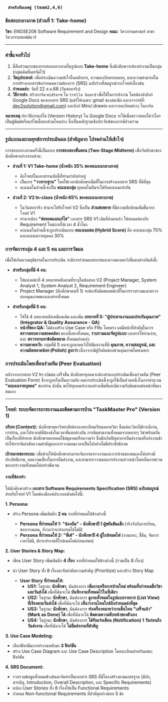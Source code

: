 ### **` สำหรับทีมเลขคู่ (team2,4,6)`**
### **ข้อสอบกลางภาค (ส่วนที่ 1: Take-home)**
**วิชา:** ENGSE206 Software Requirement and Design
**คณะ:** วิศวกรรมศาสตร์ สาขาวิศวกรรมซอฟต์แวร์

---

### **คำชี้แจงทั่วไป**
1.  นี่คือส่วนแรกของการสอบกลางภาคในรูปแบบ **Take-home** ซึ่งนักศึกษาจะต้องทำงานเป็นกลุ่ม (กลุ่มเดิมที่เคยจัดไว้)
2.  **วัตถุประสงค์:** เพื่อประเมินความเข้าใจในหลักการ, ความละเอียดรอบคอบ, และความสามารถในการสร้างเอกสารข้อกำหนดความต้องการ (SRS) ฉบับร่างที่สมบูรณ์จากโจทย์เบื้องต้น
3.  **กำหนดส่ง:** วันที่ 22 ส.ค.68 (วันสอบจริง)
4.  **วิธีการส่ง:** สร้างการ์ด `midterm` ใน `trello board` เพื่อใช้ในการส่งงาน 
โดยต้องส่งลิงก์ Google Docs ของเอกสาร SRS 
(แชร์ให้เฉพาะ gmail ของสมาชิก และอาจารย์ที่: dev2solution@gmail.com)
และลิงก์ Miro/.drawio และรายละอียดต่างๆ ในการ์ด
   
**หมายเหตุ**
   ประวัติการแก้ไข (Version History) ใน Google Docs จะใช้เพื่อตรวจสอบได้ว่าใครเป็นผู้พิมพ์หรือแก้ไขเนื้อหาส่วนไหนบ้าง ซึ่งเป็นหลักฐานเชิงประจักษ์ของการมีส่วนร่วม

---

### **รูปแบบและกลยุทธ์การประเมินผล (สำคัญมาก โปรดอ่านให้เข้าใจ)**

การสอบกลางภาคครั้งนี้เป็นแบบ **การสอบสองขั้นตอน (Two-Stage Midterm)** เพื่อวัดทักษะของนักศึกษาอย่างรอบด้าน:

* **ส่วนที่ 1: V1 Take-home (น้ำหนัก 35% ของคะแนนกลางภาค)**
    * คือโจทย์ในเอกสารฉบับนี้ที่ท่านกำลังทำอยู่
    * เป็นการ **"วางรากฐาน"** โดยให้เวลานักศึกษาเต็มที่ในการสร้างเอกสาร SRS ที่ดีที่สุด
    * คะแนนในส่วนนี้จะเป็น **คะแนนกลุ่ม** ทุกคนในทีมจะได้รับคะแนนเท่ากัน

* **ส่วนที่ 2: V2 In-class (น้ำหนัก 65% ของคะแนนกลางภาค)**
    * ในวันสอบจริง ท่านจะได้รับโจทย์ V2 ซึ่งเป็น **ส่วนต่อขยาย** ที่มีความซับซ้อนเพิ่มขึ้นจากโจทย์ V1
    * ท่านจะต้อง **"ต่อยอดและแก้ไข"** เอกสาร SRS V1 เดิมที่ส่งมาแล้ว ให้สอดคล้องกับ Requirement ใหม่ภายใต้เวลา 4 ชั่วโมง
    * คะแนนในส่วนนี้จะถูกประเมินแบบ **คะแนนผสม (Hybrid Score)** คือ คะแนนกลุ่ม 70% และคะแนนรายบุคคล 30%

### **การจัดการกลุ่ม 4 และ 5 คน และการวัดผล**

เพื่อให้เกิดความยุติธรรมในการประเมิน จะมีการกำหนดบทบาทและความคาดหวังที่แตกต่างกันดังนี้:

* **สำหรับกลุ่มที่มี 4 คน:**
    * ให้แบ่งหน้าที่ 4 บทบาทหลักตามที่ระบุในข้อสอบ V2 (Project Manager, System Analyst 1, System Analyst 2, Requirement Engineer)
    * Project Manager (นักศึกษาคนที่ 1) จะต้องรับผิดชอบหน้าที่ในการรวบรวมและตรวจสอบคุณภาพของเอกสารทั้งหมด

* **สำหรับกลุ่มที่มี 5 คน:**
    * ให้ใช้ 4 บทบาทหลักเหมือนเดิม และเพิ่ม **บทบาทที่ 5: "ผู้ประสานงานและประกันคุณภาพ" (Integrator & Quality Assurance - QA)**
    * **หน้าที่ของ QA:** ไม่ต้องสร้าง Use Case หรือ FRs โดยตรง แต่มีหน้าที่สำคัญในการ **ตรวจสอบความสอดคล้อง** ของเนื้อหาทั้งหมด, **รวบรวมและจัดรูปแบบ** เอกสารให้อ่านง่าย, และ **ตรวจทานหาข้อผิดพลาด** ทั้งหมดก่อนส่ง
    * **ความคาดหวัง:** กลุ่มที่มี 5 คนจะถูกคาดหวังให้มีผลงานที่มี **คุณภาพ, ความสมบูรณ์, และความผิดพลาดน้อย (Polish) สูงกว่า** เนื่องจากมีผู้รับผิดชอบด้านคุณภาพโดยเฉพาะ

### **การประเมินโดยเพื่อนร่วมทีม (Peer Evaluation)**

หลังจากการสอบ V2 In-class เสร็จสิ้น นักศึกษาทุกคนจะต้องทำแบบประเมินเพื่อนร่วมทีม (Peer Evaluation Form) ซึ่งจะถูกเก็บเป็นความลับ ผลการประเมินนี้จะถูกใช้เป็นส่วนหนึ่งในการคำนวณ **"คะแนนรายบุคคล"** ของท่าน ดังนั้น ขอให้ทุกคนทำงานอย่างเต็มที่และมีความรับผิดชอบต่อหน้าที่ของตนเอง

---

### **โจทย์: ระบบจัดการภาระงานและติดตามการบ้าน "TaskMaster Pro" (Version 1)**

**บริบท (Context):**
นักศึกษามหาวิทยาลัยต้องลงทะเบียนเรียนหลายวิชา ซึ่งแต่ละวิชาก็มักจะมีงาน, การบ้าน, และโปรเจกต์ที่ต้องส่งในเวลาที่แตกต่างกัน การติดตามงานทั้งหมดจากหลายๆ วิชาพร้อมกันเป็นเรื่องที่ท้าทาย นักศึกษาหลายคนใช้สมุดจดหรือความจำ ซึ่งมักเกิดปัญหาการลืมส่งงานหรือส่งงานช้า ทำให้การจัดลำดับความสำคัญและการวางแผนเวลาเป็นไปอย่างไม่มีประสิทธิภาพ

**เป้าหมายของระบบ:**
เพื่อช่วยให้นักศึกษาสามารถจัดการตารางงานและการบ้านของตนเองได้อย่างมีประสิทธิภาพ, ลดความเสี่ยงในการลืมส่งงาน, และสามารถวางแผนการทำงานล่วงหน้าโดยเห็นภาพรวมของภาระงานทั้งหมดได้อย่างชัดเจน

#### **งานที่ต้องทำ:**
ให้นักศึกษาสร้าง **เอกสาร Software Requirements Specification (SRS) ฉบับสมบูรณ์** สำหรับโจทย์ V1 โดยต้องมีองค์ประกอบดังต่อไปนี้:

**1. Persona:**
* สร้าง Persona เพิ่มเติมอีก **2 คน** จากที่กำหนดให้ข้างล่างนี้

    * **Persona ที่กำหนดให้ 1: "น้องบีม" - นักศึกษาปี 1 ผู้ขยันขันแข็ง** (จริงจังกับการเรียน, ชอบวางแผน, กังวลว่าจะทำเกรดได้ไม่ดี)
    * **Persona ที่กำหนดให้ 2: "พี่เต้" - นักศึกษาปี 4 ผู้ใกล้หมดไฟ** (งานเยอะ, ขี้ลืม, จัดการเวลาไม่ดี, มักจะทำงานที่ใกล้เดดไลน์ก่อนเสมอ)

**2. User Stories & Story Map:**
* เขียน User Story เพิ่มเติมอีก **4 เรื่อง** จากที่กำหนดให้ข้างล่างนี้ (รวมเป็น 8 เรื่อง)
* นำ User Story ทั้ง 8 เรื่องมาจัดลำดับความสำคัญ (Prioritize) และสร้าง Story Map

    * **User Story ที่กำหนดให้:**
        * **US1:** ในฐานะ **นักศึกษา**, ฉันต้องการ **เพิ่มงานหรือการบ้านใหม่ พร้อมทั้งกำหนดชื่อวิชาและวันส่งได้** เพื่อที่ฉันจะได้ **บันทึกงานทั้งหมดไว้ในที่เดียว**
        * **US2:** ในฐานะ **นักศึกษา**, ฉันต้องการ **ดูงานทั้งหมดในรูปแบบรายการ (List View) ที่เรียงตามวันส่งได้** เพื่อที่ฉันจะได้ **เห็นว่างานไหนใกล้ถึงกำหนดส่งที่สุด**
        * **US3:** ในฐานะ **นักศึกษา**, ฉันต้องการ **ทำเครื่องหมายว่างานชิ้นไหน "เสร็จแล้ว" (Mark as Done) ได้** เพื่อที่ฉันจะได้ **ติดตามความคืบหน้าของตัวเอง**
        * **US4:** ในฐานะ **นักศึกษา**, ฉันต้องการ **ได้รับแจ้งเตือน (Notification) 1 วันก่อนถึงวันส่งงาน** เพื่อที่ฉันจะได้ **ไม่ลืมส่งงานที่สำคัญ**

**3. Use Case Modeling:**
* เลือกฟังก์ชันการทำงานหลักมา **3 ฟังก์ชัน**
* สร้าง Use Case Diagram และ Use Case Description โดยละเอียดสำหรับแต่ละฟังก์ชัน

**4. SRS Document:**
* รวบรวมข้อมูลทั้งหมดข้างต้นมาจัดทำเป็นเอกสาร SRS ที่มีโครงสร้างตามมาตรฐาน (มีปก, สารบัญ, Introduction, Overall Description, และ Specific Requirements)
* แปลง User Stories ทั้ง 8 เรื่องให้เป็น Functional Requirements
* กำหนด Non-functional Requirements ที่สำคัญอย่างน้อย 5 ข้อ